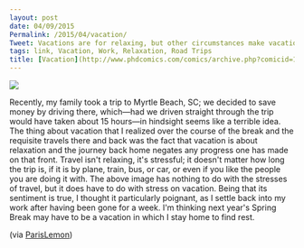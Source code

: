 ```yaml
---
layout: post
date: 04/09/2015
Permalink: /2015/04/vacation/
Tweet: Vacations are for relaxing, but other circumstances make vacations counterintuitive.
tags: link, Vacation, Work, Relaxation, Road Trips
title: [Vacation](http://www.phdcomics.com/comics/archive.php?comicid=1231)
---
```


<a href="http://www.phdcomics.com/comics/archive.php?comicid=1231"><img src="http://www.phdcomics.com/comics/archive/phd092809s.gif"></a>

Recently, my family took a trip to Myrtle Beach, SC; we decided to save money by driving there, which—had we driven straight through the trip would have taken about 15 hours—in hindsight seems like a terrible idea. The thing about vacation that I realized over the course of the break and the requisite travels there and back was the fact that vacation is about relaxation and the journey back home negates any progress one has made on that front. Travel isn't relaxing, it's stressful; it doesn't matter how long the trip is, if it is by plane, train, bus, or car, or even if you like the people you are doing it with. The above image has nothing to do with the stresses of travel, but it does have to do with stress on vacation. Being that its sentiment is true, I thought it particularly poignant, as I settle back into my work after having been gone for a week. I'm thinking next year's Spring Break may have to be a vacation in which I stay home to find rest. 

(via [ParisLemon](http://parislemon.com/post/115760808127/nevver-no-one-really-noticed-you-were-gone))